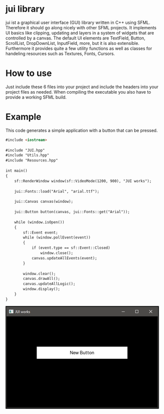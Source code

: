 # jui library
jui ist a graphical user interface (GUI) library written in C++ using SFML. Therefore it should go along nicely with other SFML projects. It implements UI basics like clipping, updating and layers in a system of widgets that are controlled by a canvas. The default UI elements are TextField, Button, ScrollList, DropDownList, InputField, more, but it is also extensible.
Furthermore it provides quite a few utility functions as well as classes for handeling resources such as Textures, Fonts, Cursors.

# How to use

Just include these 6 files into your project and include the headers into your project files as needed. When compiling the executable you also have to provide a working SFML build. 

# Example
This code generates a simple application with a button that can be pressed. 

```html
#include <iostream>

#include "JUI.hpp"
#include "Utils.hpp"
#include "Resources.hpp"

int main()
{
    sf::RenderWindow window(sf::VideoMode(1200, 900), "JUI works");

    jui::Fonts::load("Arial", "arial.ttf");

    jui::Canvas canvas(window);

    jui::Button button(canvas, jui::Fonts::get("Arial"));

    while (window.isOpen())
    {
        sf::Event event;
        while (window.pollEvent(event))
        {
            if (event.type == sf::Event::Closed)
                window.close();
            canvas.updateAllEvents(event);
        }

        window.clear();
        canvas.drawAll();
        canvas.updateAllLogic();
        window.display();
    }
}
```
![ButtonExample](https://github.com/yoshy3904/JUI-Library/blob/main/example/button.PNG)
